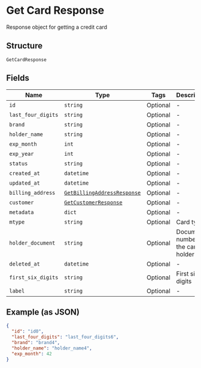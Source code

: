 
# Get Card Response

Response object for getting a credit card

## Structure

`GetCardResponse`

## Fields

| Name | Type | Tags | Description |
|  --- | --- | --- | --- |
| `id` | `string` | Optional | - |
| `last_four_digits` | `string` | Optional | - |
| `brand` | `string` | Optional | - |
| `holder_name` | `string` | Optional | - |
| `exp_month` | `int` | Optional | - |
| `exp_year` | `int` | Optional | - |
| `status` | `string` | Optional | - |
| `created_at` | `datetime` | Optional | - |
| `updated_at` | `datetime` | Optional | - |
| `billing_address` | [`GetBillingAddressResponse`](../../doc/models/get-billing-address-response.md) | Optional | - |
| `customer` | [`GetCustomerResponse`](../../doc/models/get-customer-response.md) | Optional | - |
| `metadata` | `dict` | Optional | - |
| `mtype` | `string` | Optional | Card type |
| `holder_document` | `string` | Optional | Document number for the card's holder |
| `deleted_at` | `datetime` | Optional | - |
| `first_six_digits` | `string` | Optional | First six digits |
| `label` | `string` | Optional | - |

## Example (as JSON)

```json
{
  "id": "id0",
  "last_four_digits": "last_four_digits6",
  "brand": "brand4",
  "holder_name": "holder_name4",
  "exp_month": 42
}
```


